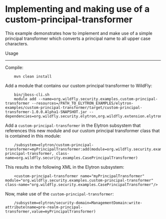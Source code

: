 Implementing and making use of a custom-principal-transformer
=============================================================

This example demonstrates how to implement and make use of a simple principal transformer which converts a principal name to all upper case characters.

Usage
*****

Compile:

        mvn clean install

Add a module that contains our custom principal transformer to WildFly:

        bin/jboss-cli.sh
        module add --name=org.wildfly.security.examples.custom-principal-transformer --resources=/PATH_TO_ELYTRON_EXAMPLES/elytron-examples/custom-principal-transformer/target/custom-principal-transformer-1.0.0.Alpha1-SNAPSHOT.jar --dependencies=org.wildfly.security.elytron,org.wildfly.extension.elytron

Add a ```custom-principal-transformer``` in the Elytron subsystem that references this new module and our custom principal transformer class that is contained in this module:

        /subsystem=elytron/custom-principal-transformer=myPrincipalTransformer:add(module=org.wildfly.security.examples.custom-principal-transformer, class-name=org.wildfly.security.examples.CasePrincipalTransformer)

This results in the following XML in the Elytron subsystem:

        <custom-principal-transformer name="myPrincipalTransformer" module="org.wildfly.security.examples.custom-principal-transformer" class-name="org.wildfly.security.examples.CasePrincipalTransformer"/>

Now, make use of the ```custom-principal-transformer```:

        /subsystem=elytron/security-domain=ManagementDomain:write-attribute(name=pre-realm-principal-transformer,value=myPrincipalTransformer)